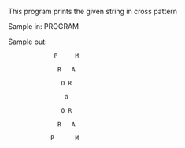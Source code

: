 
This program prints the given string in cross pattern

   Sample in: PROGRAM
   
   Sample out: 
   
                 P     M
   
                  R   A
                  
                   O R
                   
                    G
                    
                   O R
                   
                  R   A
                  
                P      M
